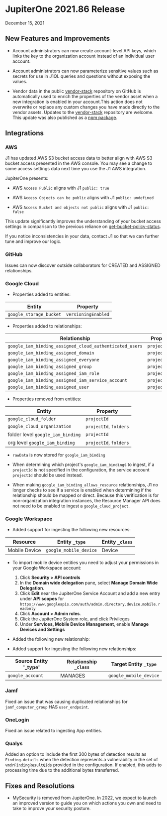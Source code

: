 
# JupiterOne 2021.86 Release

December 15, 2021

## New Features and Improvements

- Account administrators can now create account-level API keys, which links the key to the organization account instead of an individual user account.
  
- Account administrators can now parameterize sensitive values such as secrets for use in J1QL queries and questions without exposing the values.

- Vendor data in the public [vendor-stack](https://github.com/JupiterOne/vendor-stack) repository on GitHub is automatically used to enrich the 
properties of the vendor asset when a new integration is enabled in your account.This action does not overwrite or replace any custom changes you 
have made directly to the vendor assets. Updates to the [vendor-stack](https://github.com/JupiterOne/vendor-stack) repository are welcome. 
 This update was also published as a [npm package](https://www.npmjs.com/package/@jupiterone/vendor-stack). 

## Integrations

### AWS

J1 has updated AWS S3 bucket access data to better align with AWS S3 bucket access presented in the AWS console. You may see a change to some access settings data next time you use the J1 AWS integration. 

JupiterOne presents:
 
- AWS `Access Public` aligns with J1 `public: true`

- AWS `Access Objects can be public` aligns with J1 `public: undefined`

- AWS `Access Bucket and objects not public` aligns with J1 `public: false`

This update significantly improves the understanding of your bucket access settings in comparison to the previous reliance on [get-bucket-policy-status](https://docs.aws.amazon.com/cli/latest/reference/s3api/get-bucket-policy-status.html). 

If you notice inconsistencies in your data, contact J1 so that we can further tune and improve our logic.

### GitHub

Issues can now discover outside collaborators for CREATED and ASSIGNED relationships.

### Google Cloud

- Properties added to entities:

| Entity                  | Property          |
| ----------------------- | ------------------- |
| `google_storage_bucket` | `versioningEnabled` |

- Properties added to relationships:

| Relationship                                            | Property    |
| ------------------------------------------------------- | ------------- |
| `google_iam_binding_assigned_cloud_authenticated_users` | `projectName` |
| `google_iam_binding_assigned_domain`                    | `projectName` |
| `google_iam_binding_assigned_everyone`                  | `projectName` |
| `google_iam_binding_assigned_group`                     | `projectName` |
| `google_iam_binding_assigned_iam_role`                  | `projectName` |
| `google_iam_binding_assigned_iam_service_account`       | `projectName` |
| `google_iam_binding_assigned_user`                      | `projectName` |

- Properties removed from entities:

| Entity                            | Property             |
| --------------------------------- | ---------------------- |
| `google_cloud_folder`             | `projectId`            |
| `google_cloud_organization`       | `projectId`, `folders` |
| folder level `google_iam_binding` | `projectId`            |
| org level `google_iam_binding`    | `projectId`, `folders` |

- `rawData` is now stored for `google_iam_binding`

- When determining which project's `google_iam_binding`s to ingest, if a `projectId` is not specified in the configuration, the service account `projectId` should be used instead.

- When making `google_iam_binding_allows_resource` relationships, J1 no longer checks to see if a service is enabled when determining if the relationship should be mapped or direct. Because this verification is for non-organization integration instances, the Resource Manager API does not need to be enabled to ingest a `google_cloud_project`.

### Google Workspace

- Added support for ingesting the following new resources:

| Resource        | Entity `_type`         | Entity `_class` |
| --------------- | ---------------------- | ----------------|
| Mobile Device   | `google_mobile_device` | Device          |

- To import mobile device entities you need to adjust your permissions in your Google Workspace account:

  1. Click **Security > API controls**
  2. In the **Domain wide delegation** pane, select **Manage Domain Wide Delegation**.
  3. Click **Edit** near the JupiterOne Service Account and add a new entry under **API scopes** for `https://www.googleapis.com/auth/admin.directory.device.mobile.readonly`
  4. Click **Account > Admin roles**.
  5. Click the JupiterOne System role, and click Privileges
  6. Under **Services, Mobile Device Management**, enable **Manage Devices and Settings**

- Added the following new relationship:

- Added support for ingesting the following new relationships:

| Source Entity '_type'  | Relationship `_class` | Target Entity `_type`  |
| ---------------------- | --------------------- | ---------------------- |
| `google_account`       | MANAGES               | `google_mobile_device` |

### Jamf

Fixed an issue that was causing duplicated relationships for `jamf_computer_group` HAS `user_endpoint`.

### OneLogin

Fixed an issue related to ingesting App entities.

### Qualys

Added an option to include the first 300 bytes of detection results as `Finding.details` when the detection represents a vulnerability in the set of `vmdrFindingResultQids` provided in the configuration. If enabled, this adds to processing time due to the additional bytes transferred.

## Fixes and Resolutions

- MySecurity is removed from JupiterOne. In 2022, we expect to launch an improved version to guide you on 
  which actions you own and need to take to improve your security posture.
